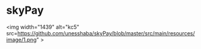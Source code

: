 # skyPay
<img width="1439" alt="kc5" src=https://github.com/unesshaba/skyPay/blob/master/src/main/resources/image/1.png" >
